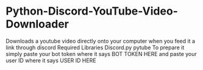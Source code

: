 # Python-Discord-YouTube-Video-Downloader
Downloads a youtube video directly onto your computer when you feed it a link through discord
Required Libraries
Discord.py
pytube
To prepare it simply paste your bot token where it says BOT TOKEN HERE and paste your user ID where it says USER ID HERE
